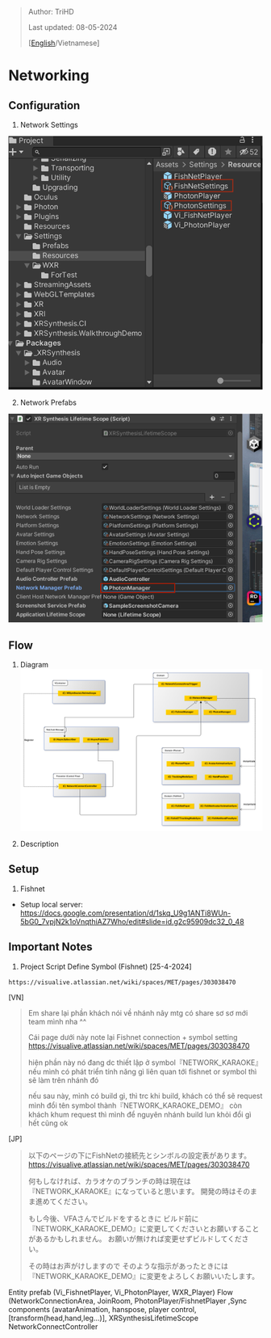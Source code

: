 > Author: TriHD
> 
> Last updated: 08-05-2024
> 
> [[English](Eng_Ver/Networking_en.md)/Vietnamese]
# Networking

## Configuration
1. Network Settings
   
![0-NetworkSettings](../Images/Networking/0-NetworkSettings.png)

2. Network Prefabs
   
![0-ChangeNetworkPrefab](../Images/Networking/0-ChangeNetworkPrefab.png)

## Flow
1. Diagram
![1-NetworkDiagram](../Images/Networking/1-NetworkDiagram.png)

2. Description

## Setup

1. Fishnet
- Setup local server: https://docs.google.com/presentation/d/1skq_U9g1ANTi8WUn-5bG0_7vpjN2k1oVnqthiAZ7Who/edit#slide=id.g2c95909dc32_0_48

## Important Notes

1. Project Script Define Symbol (Fishnet) [25-4-2024]
````
https://visualive.atlassian.net/wiki/spaces/MET/pages/303038470
````

[VN]
> <FYI>
> Em share lại phần khách nói về nhánh nãy mtg có share sơ sơ mới team mình nha ^^
>
> Cái page dưới này note lại Fishnet connection + symbol setting
> https://visualive.atlassian.net/wiki/spaces/MET/pages/303038470
>
> hiện phần này nó đang dc thiết lập ở symbol『NETWORK_KARAOKE』
> nếu mình có phát triển tính năng gì liên quan tới fishnet or symbol thì sẽ làm trên nhánh đó
>
> nếu sau này, mình có build gì, thì trc khi build, khách có thể sẽ request mình đổi tên symbol thành『NETWORK_KARAOKE_DEMO』
> còn khách khum request thì mình để nguyên nhánh build lun khỏi đổi gì hết cũng ok

[JP]
> 以下のページの下にFishNetの接続先とシンボルの設定表があります。
> https://visualive.atlassian.net/wiki/spaces/MET/pages/303038470
>
> 何もしなければ、カラオケのブランチの時は現在は『NETWORK_KARAOKE』になっていると思います。
> 開発の時はそのまま進めてください。
>
> もし今後、VFAさんでビルドをするときに
> ビルド前に『NETWORK_KARAOKE_DEMO』に変更してくださいとお願いすることがあるかもしれません。
> お願いが無ければ変更せずビルドしてください。
>
> その時はお声がけしますので
> そのような指示があったときには『NETWORK_KARAOKE_DEMO』に変更をよろしくお願いいたします。

Entity prefab (Vi_FishnetPlayer, Vi_PhotonPlayer, WXR_Player)
Flow (NetworkConnectionArea, JoinRoom, PhotonPlayer/FishnetPlayer ,Sync components (avatarAnimation, hanspose, player control, [transform(head,hand,leg...)], 
XRSynthesisLifetimeScope
NetworkConnectController



